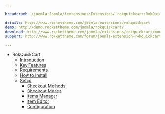 ```yaml
---

breadcrumb: /joomla:Joomla/!extensions:Extensions/!rokquickcart:RokQuickCart

details: http://www.rockettheme.com/joomla/extensions/rokquickcart
demo: http://demo.rockettheme.com/joomla/rokquickcart/
download: http://www.rockettheme.com/joomla/extensions/rokquickcart/modal/downloads
support: http://www.rockettheme.com/forum/joomla-extension-rokquickcart/

---
```


* RokQuickCart
    * [Introduction]()
    * [Key Features](INDEX.md#key-features)
    * [Requirements](INDEX.md#requirements)
    * [How to Install](INDEX.md#how-to-install)
    * [Setup](setup.md)
    	* [Checkout Methods](setup.md#checkout-methods)
    	* [Checkout Modes](setup.md#checkout-modes)
    	* [Items Manager](setup.md#items-manager)
    	* [Item Editor](setup.md#item-editor)
    	* [Configuration](setup.md#configuration)
